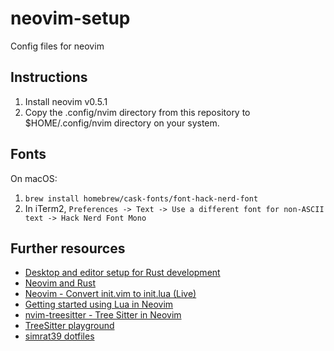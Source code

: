 # neovim-setup
Config files for neovim

## Instructions
1.  Install neovim v0.5.1
2.  Copy the .config/nvim directory from this repository to $HOME/.config/nvim
    directory on your system.

## Fonts

On macOS:

1.  `brew install homebrew/cask-fonts/font-hack-nerd-font`
2.  In iTerm2, `Preferences -> Text -> Use a different font for non-ASCII text -> Hack Nerd Font Mono`

## Further resources
* [Desktop and editor setup for Rust development](https://www.youtube.com/watch?v=ycMiMDHopNc)
* [Neovim and Rust](https://sharksforarms.dev/posts/neovim-rust/)
* [Neovim - Convert init.vim to init.lua (Live)](https://www.youtube.com/watch?v=BoDU6QOmEOY)
* [Getting started using Lua in Neovim](https://github.com/nanotee/nvim-lua-guide)
* [nvim-treesitter - Tree Sitter in Neovim](https://www.youtube.com/watch?v=LPXH7cBN_u8)
* [TreeSitter playground](https://tree-sitter.github.io/tree-sitter/playground)
* [simrat39 dotfiles](https://github.com/simrat39/dotfiles/tree/master/.config/nvim)
